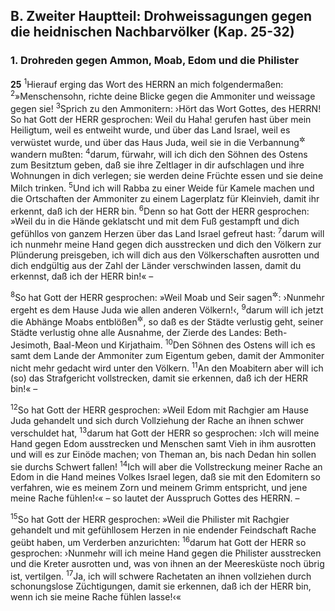 ## B. Zweiter Hauptteil: Drohweissagungen gegen die heidnischen Nachbarvölker (Kap. 25-32)

### 1. Drohreden gegen Ammon, Moab, Edom und die Philister

__25__
<sup>1</sup>Hierauf erging das Wort des HERRN an mich folgendermaßen:
<sup>2</sup>»Menschensohn, richte deine Blicke gegen die Ammoniter und weissage gegen sie!
<sup>3</sup>Sprich zu den Ammonitern: ›Hört das Wort Gottes, des HERRN! So hat Gott der HERR gesprochen: Weil du Haha! gerufen hast über mein Heiligtum, weil es entweiht wurde, und über das Land Israel, weil es verwüstet wurde, und über das Haus Juda, weil sie in die Verbannung<sup title="oder: Gefangenschaft">&#x2732;</sup> wandern mußten:
<sup>4</sup>darum, fürwahr, will ich dich den Söhnen des Ostens zum Besitztum geben, daß sie ihre Zeltlager in dir aufschlagen und ihre Wohnungen in dich verlegen; sie werden deine Früchte essen und sie deine Milch trinken.
<sup>5</sup>Und ich will Rabba zu einer Weide für Kamele machen und die Ortschaften der Ammoniter zu einem Lagerplatz für Kleinvieh, damit ihr erkennt, daß ich der HERR bin.
<sup>6</sup>Denn so hat Gott der HERR gesprochen: »Weil du in die Hände geklatscht und mit dem Fuß gestampft und dich gefühllos von ganzem Herzen über das Land Israel gefreut hast:
<sup>7</sup>darum will ich nunmehr meine Hand gegen dich ausstrecken und dich den Völkern zur Plünderung preisgeben, ich will dich aus den Völkerschaften ausrotten und dich endgültig aus der Zahl der Länder verschwinden lassen, damit du erkennst, daß ich der HERR bin!« –

<sup>8</sup>So hat Gott der HERR gesprochen: »Weil Moab und Seir sagen<sup title="oder: gesagt haben">&#x2732;</sup>: ›Nunmehr ergeht es dem Hause Juda wie allen anderen Völkern!‹,
<sup>9</sup>darum will ich jetzt die Abhänge Moabs entblößen<sup title="oder: zugänglich machen">&#x2732;</sup>, so daß es der Städte verlustig geht, seiner Städte verlustig ohne alle Ausnahme, der Zierde des Landes: Beth-Jesimoth, Baal-Meon und Kirjathaim.
<sup>10</sup>Den Söhnen des Ostens will ich es samt dem Lande der Ammoniter zum Eigentum geben, damit der Ammoniter nicht mehr gedacht wird unter den Völkern.
<sup>11</sup>An den Moabitern aber will ich (so) das Strafgericht vollstrecken, damit sie erkennen, daß ich der HERR bin!« –

<sup>12</sup>So hat Gott der HERR gesprochen: »Weil Edom mit Rachgier am Hause Juda gehandelt und sich durch Vollziehung der Rache an ihnen schwer verschuldet hat,
<sup>13</sup>darum hat Gott der HERR so gesprochen: ›Ich will meine Hand gegen Edom ausstrecken und Menschen samt Vieh in ihm ausrotten und will es zur Einöde machen; von Theman an, bis nach Dedan hin sollen sie durchs Schwert fallen!
<sup>14</sup>Ich will aber die Vollstreckung meiner Rache an Edom in die Hand meines Volkes Israel legen, daß sie mit den Edomitern so verfahren, wie es meinem Zorn und meinem Grimm entspricht, und jene meine Rache fühlen!‹« – so lautet der Ausspruch Gottes des HERRN. –

<sup>15</sup>So hat Gott der HERR gesprochen: »Weil die Philister mit Rachgier gehandelt und mit gefühllosem Herzen in nie endender Feindschaft Rache geübt haben, um Verderben anzurichten:
<sup>16</sup>darum hat Gott der HERR so gesprochen: ›Nunmehr will ich meine Hand gegen die Philister ausstrecken und die Kreter ausrotten und, was von ihnen an der Meeresküste noch übrig ist, vertilgen.
<sup>17</sup>Ja, ich will schwere Rachetaten an ihnen vollziehen durch schonungslose Züchtigungen, damit sie erkennen, daß ich der HERR bin, wenn ich sie meine Rache fühlen lasse!‹«